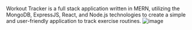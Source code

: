 Workout Tracker is a full stack application written in MERN, utilizing the MongoDB, ExpressJS, React, and Node.js technologies to create a simple and user-friendly application to track exercise routines. ![image](https://github.com/aaron-parker-CS/Workout-Tracker/assets/104158305/f7e7a769-aa2f-4d7e-be4c-ef7d04b1cc3c)
